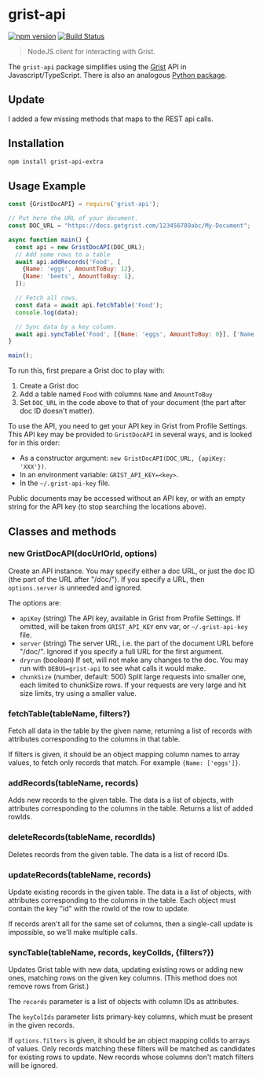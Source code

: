 # grist-api

[![npm version](https://badge.fury.io/js/grist-api.svg)](https://badge.fury.io/js/grist-api)
[![Build Status](https://travis-ci.org/gristlabs/grist-api.svg?branch=master)](https://travis-ci.org/gristlabs/grist-api)

> NodeJS client for interacting with Grist.

The `grist-api` package simplifies using the [Grist](https://www.getgrist.com)
API in Javascript/TypeScript. There is also an analogous [Python
package](https://pypi.org/project/grist-api/).

## Update
I added a few missing methods that maps to the REST api calls.

## Installation

```bash
npm install grist-api-extra
```

## Usage Example

```javascript
const {GristDocAPI} = require('grist-api');

// Put here the URL of your document.
const DOC_URL = "https://docs.getgrist.com/123456789abc/My-Document";

async function main() {
  const api = new GristDocAPI(DOC_URL);
  // Add some rows to a table
  await api.addRecords('Food', [
    {Name: 'eggs', AmountToBuy: 12},
    {Name: 'beets', AmountToBuy: 1},
  ]);

  // Fetch all rows.
  const data = await api.fetchTable('Food');
  console.log(data);

  // Sync data by a key column.
  await api.syncTable('Food', [{Name: 'eggs', AmountToBuy: 0}], ['Name']);
}

main();
```

To run this, first prepare a Grist doc to play with:
  1. Create a Grist doc
  2. Add a table named `Food` with columns `Name` and `AmountToBuy`
  3. Set `DOC_URL` in the code above to that of your document (the part after doc ID doesn't
     matter).

To use the API, you need to get your API key in Grist from Profile Settings. This API key may be
provided to `GristDocAPI` in several ways, and is looked for in this order:

- As a constructor argument: `new GristDocAPI(DOC_URL, {apiKey: 'XXX'})`.
- In an environment variable: `GRIST_API_KEY=<key>`.
- In the `~/.grist-api-key` file.

Public documents may be accessed without an API key, or with an empty string for the API key (to
stop searching the locations above).

## Classes and methods

### new GristDocAPI(docUrlOrId, options)

Create an API instance. You may specify either a doc URL, or just the doc ID (the part
of the URL after "/doc/"). If you specify a URL, then `options.server` is unneeded and ignored.

The options are:
  - `apiKey` (string) The API key, available in Grist from Profile Settings. If omitted, will be taken from
    `GRIST_API_KEY` env var, or `~/.grist-api-key` file.
  - `server` (string) The server URL, i.e. the part of the document URL before "/doc/". Ignored if
    you specify a full URL for the first argument.
  - `dryrun` (boolean) If set, will not make any changes to the doc. You may run with
    `DEBUG=grist-api` to see what calls it would make.
  - `chunkSize` (number, default: 500) Split large requests into smaller one, each limited to
    chunkSize rows. If your requests are very large and hit size limits, try using a smaller value.

### fetchTable(tableName, filters?)

Fetch all data in the table by the given name, returning a list of records with attributes
corresponding to the columns in that table.

If filters is given, it should be an object mapping column names to array values, to fetch only
records that match. For example `{Name: ['eggs']}`.

### addRecords(tableName, records)

Adds new records to the given table. The data is a list of objects, with attributes
corresponding to the columns in the table. Returns a list of added rowIds.

### deleteRecords(tableName, recordIds)

Deletes records from the given table. The data is a list of record IDs.

### updateRecords(tableName, records)

Update existing records in the given table. The data is a list of objects, with attributes
corresponding to the columns in the table. Each object must contain the key "id" with the
rowId of the row to update.

If records aren't all for the same set of columns, then a single-call update is impossible,
so we'll make multiple calls.

### syncTable(tableName, records, keyColIds, {filters?})

Updates Grist table with new data, updating existing rows or adding new ones, matching rows on
the given key columns. (This method does not remove rows from Grist.)

The `records` parameter is a list of objects with column IDs as attributes.

The `keyColIds` parameter lists primary-key columns, which must be present in the given records.

If `options.filters` is given, it should be an object mapping colIds to arrays
of values. Only records matching these filters will be matched as candidates
for existing rows to update. New records whose columns don't match filters will
be ignored.
